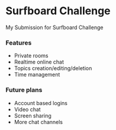 # Surfboard Challenge

My Submission for Surfboard Challenge

### Features

- Private rooms
- Realtime online chat
- Topics creation/editing/deletion
- Time management

### Future plans

- Account based logins
- Video chat
- Screen sharing
- More chat channels
